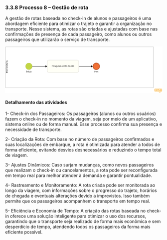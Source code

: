 ### 3.3.8 Processo 8 – Gestão de rota

A gestão de rotas baseada no check-in de alunos e passageiros é uma abordagem eficiente para otimizar o trajeto e garantir a organização no transporte. Nesse sistema, as rotas são criadas e ajustadas com base nas confirmações de presença de cada passageiro, como alunos ou outros passageiros que utilizarão o serviço de transporte.

![gestao-rota](images/rotas.png)

#### Detalhamento das atividades

1- Check-in dos Passageiros: Os passageiros (alunos ou outros usuários) fazem o check-in no momento da viagem, seja por meio de um aplicativo, sistema online ou de forma manual. Esse processo confirma sua presença e necessidade de transporte.

2- Criação da Rota: Com base no número de passageiros confirmados e suas localizações de embarque, a rota é otimizada para atender a todos de forma eficiente, evitando desvios desnecessários e reduzindo o tempo total de viagem.

3- Ajustes Dinâmicos: Caso surjam mudanças, como novos passageiros que realizam o check-in ou cancelamentos, a rota pode ser reconfigurada em tempo real para melhor atender à demanda e garantir pontualidade.

4- Rastreamento e Monitoramento: A rota criada pode ser monitorada ao longo da viagem, com informações sobre o progresso do trajeto, horários de chegada e eventuais alterações devido a imprevistos. Isso também permite que os passageiros acompanhem o transporte em tempo real.

5- Eficiência e Economia de Tempo: A criação das rotas baseada no check-in oferece uma solução inteligente para otimizar o uso dos recursos, garantindo que o transporte seja realizado de forma mais econômica e sem desperdício de tempo, atendendo todos os passageiros da forma mais eficiente possível.


